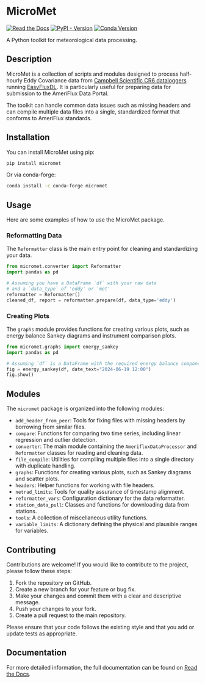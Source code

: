 # MicroMet

[![Read the Docs](https://img.shields.io/readthedocs/micromet)](https://micromet.readthedocs.io/en/latest/)
[![PyPI - Version](https://img.shields.io/pypi/v/micromet)](https://pypi.org/project/micromet/)
[![Conda Version](https://img.shields.io/conda/vn/conda-forge/micromet.svg)](https://anaconda.org/conda-forge/micromet)

A Python toolkit for meteorological data processing.

## Description

MicroMet is a collection of scripts and modules designed to process half-hourly Eddy Covariance data from [Campbell Scientific CR6 dataloggers](https://www.campbellsci.com/cr6) running [EasyFluxDL](https://www.campbellsci.com/easyflux-dl). It is particularly useful for preparing data for submission to the AmeriFlux Data Portal.

The toolkit can handle common data issues such as missing headers and can compile multiple data files into a single, standardized format that conforms to AmeriFlux standards.

## Installation

You can install MicroMet using pip:

```bash
pip install micromet
```

Or via conda-forge:

```bash
conda install -c conda-forge micromet
```

## Usage

Here are some examples of how to use the MicroMet package.

### Reformatting Data

The `Reformatter` class is the main entry point for cleaning and standardizing your data.

```python
from micromet.converter import Reformatter
import pandas as pd

# Assuming you have a DataFrame `df` with your raw data
# and a `data_type` of 'eddy' or 'met'
reformatter = Reformatter()
cleaned_df, report = reformatter.prepare(df, data_type='eddy')
```

### Creating Plots

The `graphs` module provides functions for creating various plots, such as energy balance Sankey diagrams and instrument comparison plots.

```python
from micromet.graphs import energy_sankey
import pandas as pd

# Assuming `df` is a DataFrame with the required energy balance components
fig = energy_sankey(df, date_text="2024-06-19 12:00")
fig.show()
```

## Modules

The `micromet` package is organized into the following modules:

-   `add_header_from_peer`: Tools for fixing files with missing headers by borrowing from similar files.
-   `compare`: Functions for comparing two time series, including linear regression and outlier detection.
-   `converter`: The main module containing the `AmerifluxDataProcessor` and `Reformatter` classes for reading and cleaning data.
-   `file_compile`: Utilities for compiling multiple files into a single directory with duplicate handling.
-   `graphs`: Functions for creating various plots, such as Sankey diagrams and scatter plots.
-   `headers`: Helper functions for working with file headers.
-   `netrad_limits`: Tools for quality assurance of timestamp alignment.
-   `reformatter_vars`: Configuration dictionary for the data reformatter.
-   `station_data_pull`: Classes and functions for downloading data from stations.
-   `tools`: A collection of miscellaneous utility functions.
-   `variable_limits`: A dictionary defining the physical and plausible ranges for variables.

## Contributing

Contributions are welcome! If you would like to contribute to the project, please follow these steps:

1.  Fork the repository on GitHub.
2.  Create a new branch for your feature or bug fix.
3.  Make your changes and commit them with a clear and descriptive message.
4.  Push your changes to your fork.
5.  Create a pull request to the main repository.

Please ensure that your code follows the existing style and that you add or update tests as appropriate.

## Documentation

For more detailed information, the full documentation can be found on [Read the Docs](https://micromet.readthedocs.io/en/latest/).
